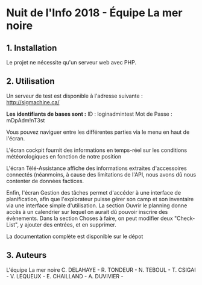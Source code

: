 # Nuit de l'Info 2018 - Équipe La mer noire

## 1. Installation
Le projet ne nécessite qu'un serveur web avec PHP.

## 2. Utilisation

Un serveur de test est disponible à l'adresse suivante : http://sigmachine.ca/

__Les identifiants de bases sont :__
ID : loginadmintest
Mot de Passe : mDpAdm!nT3st

Vous pouvez naviguer entre les différentes parties via le menu en haut de l'écran.

L'écran cockpit fournit des informations en temps-réel sur les conditions météorologiques en fonction de notre position

L'écran Télé-Assistance affiche des informations extraites d'accessoires connectés (néanmoins, à cause des limitations de l'API, nous avons dû nous contenter de données factices.

Enfin, l'écran Gestion des tâches permet d'accéder à une interface de planification, afin que l'explorateur puisse gérer son camp et son inventaire via une interface simple d'utilisation.
La section Ouvrir le planning donne accès à un calendrier sur lequel on aurait dû pouvoir inscrire des évènements.
Dans la section Choses à faire, on peut modifier deux "Check-List", y ajouter des entrées, et en supprimer.

La documentation complète est disponible sur le dépot

## 3. Auteurs

L'équipe La mer noire
C. DELAHAYE -
R. TONDEUR -
N. TEBOUL -
T. CSIGAI -
V. LEQUEUX -
E. CHAILLAND -
A. DUVIVIER -
